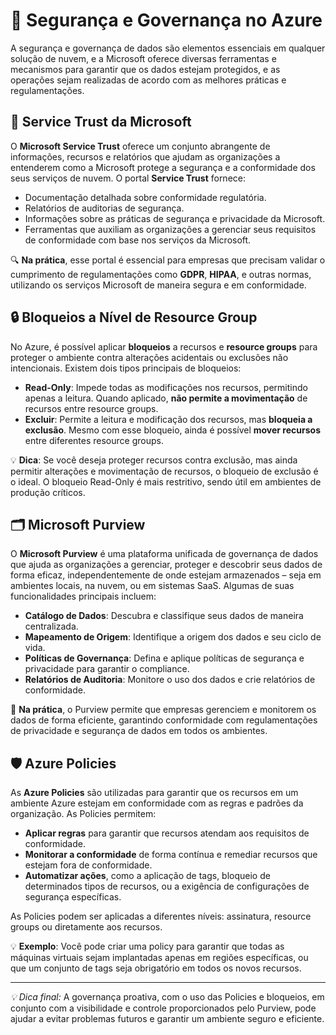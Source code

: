 # 🔐 Segurança e Governança no Azure

A segurança e governança de dados são elementos essenciais em qualquer solução de nuvem, e a Microsoft oferece diversas ferramentas e mecanismos para garantir que os dados estejam protegidos, e as operações sejam realizadas de acordo com as melhores práticas e regulamentações.

## 📜 Service Trust da Microsoft

O **Microsoft Service Trust** oferece um conjunto abrangente de informações, recursos e relatórios que ajudam as organizações a entenderem como a Microsoft protege a segurança e a conformidade dos seus serviços de nuvem. O portal **Service Trust** fornece:

- Documentação detalhada sobre conformidade regulatória.
- Relatórios de auditorias de segurança.
- Informações sobre as práticas de segurança e privacidade da Microsoft.
- Ferramentas que auxiliam as organizações a gerenciar seus requisitos de conformidade com base nos serviços da Microsoft.

🔍 **Na prática**, esse portal é essencial para empresas que precisam validar o cumprimento de regulamentações como **GDPR**, **HIPAA**, e outras normas, utilizando os serviços Microsoft de maneira segura e em conformidade.

## 🔒 Bloqueios a Nível de Resource Group

No Azure, é possível aplicar **bloqueios** a recursos e **resource groups** para proteger o ambiente contra alterações acidentais ou exclusões não intencionais. Existem dois tipos principais de bloqueios:

- **Read-Only**: Impede todas as modificações nos recursos, permitindo apenas a leitura. Quando aplicado, **não permite a movimentação** de recursos entre resource groups.
- **Excluir**: Permite a leitura e modificação dos recursos, mas **bloqueia a exclusão**. Mesmo com esse bloqueio, ainda é possível **mover recursos** entre diferentes resource groups.

💡 **Dica**: Se você deseja proteger recursos contra exclusão, mas ainda permitir alterações e movimentação de recursos, o bloqueio de exclusão é o ideal. O bloqueio Read-Only é mais restritivo, sendo útil em ambientes de produção críticos.

## 🗂️ Microsoft Purview

O **Microsoft Purview** é uma plataforma unificada de governança de dados que ajuda as organizações a gerenciar, proteger e descobrir seus dados de forma eficaz, independentemente de onde estejam armazenados – seja em ambientes locais, na nuvem, ou em sistemas SaaS. Algumas de suas funcionalidades principais incluem:

- **Catálogo de Dados**: Descubra e classifique seus dados de maneira centralizada.
- **Mapeamento de Origem**: Identifique a origem dos dados e seu ciclo de vida.
- **Políticas de Governança**: Defina e aplique políticas de segurança e privacidade para garantir o compliance.
- **Relatórios de Auditoria**: Monitore o uso dos dados e crie relatórios de conformidade.

🚀 **Na prática**, o Purview permite que empresas gerenciem e monitorem os dados de forma eficiente, garantindo conformidade com regulamentações de privacidade e segurança de dados em todos os ambientes.

## 🛡️ Azure Policies

As **Azure Policies** são utilizadas para garantir que os recursos em um ambiente Azure estejam em conformidade com as regras e padrões da organização. As Policies permitem:

- **Aplicar regras** para garantir que recursos atendam aos requisitos de conformidade.
- **Monitorar a conformidade** de forma contínua e remediar recursos que estejam fora de conformidade.
- **Automatizar ações**, como a aplicação de tags, bloqueio de determinados tipos de recursos, ou a exigência de configurações de segurança específicas.

As Policies podem ser aplicadas a diferentes níveis: assinatura, resource groups ou diretamente aos recursos.

💡 **Exemplo**: Você pode criar uma policy para garantir que todas as máquinas virtuais sejam implantadas apenas em regiões específicas, ou que um conjunto de tags seja obrigatório em todos os novos recursos.

---
*💡 Dica final:* A governança proativa, com o uso das Policies e bloqueios, em conjunto com a visibilidade e controle proporcionados pelo Purview, pode ajudar a evitar problemas futuros e garantir um ambiente seguro e eficiente.
